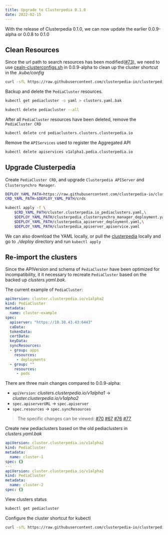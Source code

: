 ```yaml
---
title: Upgrade to Clusterpedia 0.1.0
date: 2022-02-15
---
```

With the release of Clusterpedia 0.1.0, we can now update the earlier 0.0.9-alpha or 0.0.8 to 0.1.0

## Clean Resources
Since the url path to search resources has been modified([#73](https://github.com/clusterpedia-io/clusterpedia/pull/73)), we need to use [cealn-clusterconfigs.sh](https://github.com/clusterpedia-io/clusterpedia/blob/v0.0.9-alpha/hack/clean-clusterconfigs.sh) in 0.0.9-alpha to clean up the cluster shortcut in the *.kube/config*
```bash
curl -sfL https://raw.githubusercontent.com/clusterpedia-io/clusterpedia/v0.0.9-alpha/hack/clean-clusterconfigs.sh | sh -
```

Backup and delete the `PediaCluster` resources.
```bash
kubectl get pediacluster -o yaml > clusters.yaml.bak

kubectl delete pediacluster --all
```

After all `PediaCluster` resources have been deleted, remove the `PediaCluster CRD`
```bash
kubectl delete crd pediaclusters.clusters.clusterpedia.io
```

Remove the `APIServices` used to register the Aggregated API
```bash
kubectl delete apiservices v1alpha1.pedia.clusterpedia.io
```

## Upgrade Clusterpedia
Create `PediaCluster CRD`, and upgrade `Clusterpedia APIServer` and `Clustersynchro Manager`.
```bash
DEPLOY_YAML_PATH=https://raw.githubusercontent.com/clusterpedia-io/clusterpedia/v0.1.0/deploy
CRD_YAML_PATH=$DEPLOY_YAML_PATH/crds

kubectl apply -f \
    $CRD_YAML_PATH/cluster.clusterpedia.io_pediaclusters.yaml,\
    $DEPLOY_YAML_PATH/clusterpedia_clustersynchro_manager_deployment.yaml,\
    $DEPLOY_YAML_PATH/clusterpedia_apiserver_deployment.yaml,\
    $DEPLOY_YAML_PATH/clusterpedia_apiserver_apiservice.yaml
```
We can also download the YAML locally, or pull the [clusterpedia](https://github.com/clusterpedia-io/clusterpedia) locally and go to *./deploy* directory and run `kubectl apply`

## Re-import the clusters
Since the APIVersion and schema of `PediaCluster` have been optimized for incompatibility,
it it necessary to recreate `PediaCluster` based on the backed up *clusters.yaml.bak*.

The current example of `PediaCluster`:
```yaml
apiVersion: cluster.clusterpedia.io/v1alpha2
kind: PediaCluster
metadata:
  name: cluster-example
spec:
  apiserver: "https://10.30.43.43:6443"
  caData:
  tokenData:
  certData:
  keyData:
  syncResources:
  - group: apps
    resources:
     - deployments
  - group: ""
    resources:
     - pods
```
There are three main changes compared to 0.0.9-alpha:
* `apiVersion`: *clusters.clusterpedia.io/v1alpha1* -> *cluster.clusterpedia.io/v1alpha2*
* `spec.apiserverURL` -> `spec.apiserver`
* `spec.resources` -> `spec.syncResources`

> The specific changes can be viewed: [#70](https://github.com/clusterpedia-io/clusterpedia/pull/70)
> [#67](https://github.com/clusterpedia-io/clusterpedia/pull/67)
> [#76](https://github.com/clusterpedia-io/clusterpedia/pull/76)
> [#77](https://github.com/clusterpedia-io/clusterpedia/pull/77)

Create new pediaclusters based on the old pediaclusters in *clusters.yaml.bak*
```yaml
apiVersion: cluster.clusterpedia.io/v1alpha2
kind: PediaCluster
metadata:
  name: cluster-1
spec: {}
---
apiVersion: cluster.clusterpedia.io/v1alpha2
kind: PediaCluster
metadata:
  name: cluster-2
spec: {}
```

View clusters status
```bash
kubectl get pediacluster
```

Configure the cluster shortcut for kubectl
```bash
curl -sfL https://raw.githubusercontent.com/clusterpedia-io/clusterpedia/v0.1.0/hack/gen-clusterconfigs.sh | sh -
```
